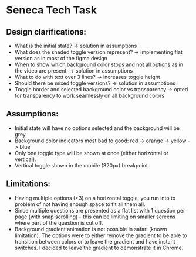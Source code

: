 # Seneca Tech Task

## Design clarifications:

- What is the initial state? -> solution in assumptions
- What does the shaded toggle version represent? -> implementing flat version as in most of the figma design
- When to show which background color stops and not all options as in the video are present. -> solution in assumptions
- What to do with text over 3 lines? -> increases toggle height
- Should there be mixed toggle versions? -> solution in assumptions
- Toggle border and selected background color vs transparency -> opted for transparency to work seamlessly on all background colors

## Assumptions:

- Initial state will have no options selected and the background will be grey.
- Background color indicators most bad to good: red -> orange -> yellow -> blue
- Only one toggle type will be shown at once (either horizontal or vertical).
- Vertical toggle shown in the mobile (320px) breakpoint.

## Limitations:

- Having multiple options (>3) on a horizontal toggle, you run into to problem of not having enough space to fit all them all.
- Since multiple questions are presented as a flat list with 1 question per page (with snap scrolling) - this can be limiting on smaller screens where part of the question is cut off.
- Background gradient animation is not possible in safari (known limitation). The options were to either remove the gradient to be able to transition between colors or to leave the gradient and have instant switches. I decided to leave the gradient to demonstrate it in Chrome.
